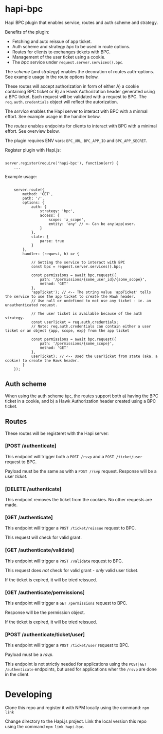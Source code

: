 # hapi-bpc

Hapi BPC plugin that enables service, routes and auth scheme and strategy.

Benefits of the plugin:

* Fetching and auto reissue of app ticket.
* Auth scheme and strategy _bpc_ to be used in route options.
* Routes for clients to exchanges tickets with BPC.
* Management of the user ticket using a cookie.
* The _bpc_ service under `request.server.services().bpc`.

The _scheme_ (and _strategy_) enables the decoration of routes auth-options. See example usage in the route options below.

These routes will accept authorization in form of either A) a cookie containing BPC ticket or B) an Hawk Authorization header generated using a BPC ticket. Each request will be validated with a request to BPC.
The `req.auth.credentials` object will reflect the autorization.

The _service_ enables the Hapi server to interact with BPC with a minmal effort. See example usage in the handler below.

The _routes_ enables endpoints for clients to interact with BPC with a minimal effort. See overview below.


The plugin requires ENV vars: `BPC_URL`, `BPC_APP_ID` and `BPC_APP_SECRET`.


Register plugin with Hapi.js:

```

server.register(require('hapi-bpc'), function(err) {
    ...

```


Example usage:

```

    server.route({
        method: 'GET',
        path: '/',
        options: {
            auth: {
                strategy: 'bpc',
                access: {
                    scope: 'a_scope',
                    entity: 'any' // <- Can be any|app|user.
                }
            },
            state: {
                parse: true
            }
        },
        handler: (request, h) => {

            // Getting the service to interact with BPC
            const bpc = request.server.services().bpc;

            const permissions = await bpc.request({
                path: '/permissions/{some_user_id}/{some_scope}',
                method: 'GET'
            },
            'appTicket'); // <-- The string value 'appTicket' tells the service to use the app ticket to create the Hawk header.
            // Use null or undefined to not use any ticket - ie. an unauthenticated request.

            // The user ticket is available because of the auth strategy.
            const userTicket = req.auth.credentials;
            // Note: req.auth.credentials can contain either a user ticket or an object {app, scope, exp} from the app ticket

            const permissions = await bpc.request({
                path: '/permissions/{some_scope}',
                method: 'GET'
            },
            userTicket); // <-- Used the userTicket from state (aka. a cookie) to create the Hawk header.
        }
    });

```

## Auth scheme

When using the auth scheme `bpc`, the routes support both a) having the BPC ticket in a cookie, and b) a Hawk Authorization header created using a BPC ticket.

## Routes

These routes will be registeret with the Hapi server:

### [POST /authenticate]

This endpoint will trigger both a `POST /rsvp` and a `POST /ticket/user` request to BPC.

Payload must be the same as with a `POST /rsvp` request. Response will be a user _ticket_.

### [DELETE /authenticate]

This endpoint removes the ticket from the cookies. No other requests are made.

### [GET /authenticate]

This endpoint will trigger a `POST /ticket/reissue` request to BPC.

This request will check for valid grant.

### [GET /authenticate/validate]

This endpoint will trigger a `POST /validate` request to BPC.

This request does _not_ check for valid grant - _only_ valid user ticket.

If the ticket is expired, it will be tried reissued.

### [GET /authenticate/permissions]

This endpoint will trigger a `GET /permissions` request to BPC.

Response will be the permission object.

If the ticket is expired, it will be tried reissued.

### [POST /authenticate/ticket/user]

This endpoint will trigger a `POST /ticket/user` request to BPC.

Payload must be a _rsvp_.

This endpoint is not strictly needed for applications using the `POST|GET /authenticate` endpoints, but used for applications wher the `/rsvp` are done in the client.


# Developing

Clone this repo and register it with NPM locally using the command: `npm link`

Change directory to the Hapi.js project. Link the local version this repo using the command `npm link hapi-bpc`.

